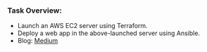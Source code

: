 ### Task Overview:
- Launch an AWS EC2 server using Terraform.
- Deploy a web app in the above-launched server using Ansible.
- Blog: [Medium]()